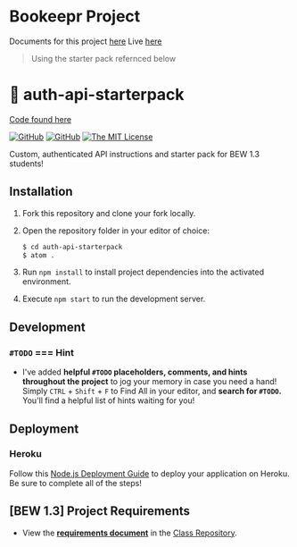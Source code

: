 # Bookeepr Project
Documents for this project [here](https://kitsunenoctus.github.io/auth-api-starterpack/)
Live [here](https://bookeepr-bew.herokuapp.com/)
> Using the starter pack refernced below

# 🔐 auth-api-starterpack
[Code found here](https://github.com/droxey/auth-api-starterpack)

[![GitHub](https://img.shields.io/github/forks/droxey/auth-api-starterpack.svg?style=flat-square)](https://github.com/droxey/auth-api-starterpack/network)
[![GitHub](https://img.shields.io/github/issues/droxey/auth-api-starterpack.svg?style=flat-square)](https://github.com/droxey/auth-api-starterpack/issues)
[![The MIT License](https://img.shields.io/badge/license-MIT-orange.svg?style=flat-square)](http://opensource.org/licenses/MIT)

Custom, authenticated API instructions and starter pack for BEW 1.3 students!

## Installation

1. Fork this repository and clone your fork locally.
1. Open the repository folder in your editor of choice:

    ```bash
    $ cd auth-api-starterpack
    $ atom .
    ```

1. Run `npm install` to install project dependencies into the activated environment.
1. Execute `npm start` to run the development server.

## Development

### `#TODO` === Hint

* I've added **helpful `#TODO` placeholders, comments, and hints throughout the project** to jog your memory in case you need a hand! Simply `CTRL` + `Shift` + `F` to Find All in your editor, and **search for `#TODO`.** You'll find a helpful list of hints waiting for you!

## Deployment

### Heroku

Follow this [Node.js Deployment Guide](https://devcenter.heroku.com/articles/getting-started-with-nodejs) to deploy your application on Heroku. Be sure to complete all of the steps!

## [BEW 1.3] Project Requirements

* View the [**requirements document**](https://github.com/Product-College-Courses/BEW-1.2-Authentication-and-Associations/blob/master/Projects/02-Custom-API-Project.md) in the [Class Repository](https://github.com/Product-College-Courses/BEW-1.2-Authentication-and-Associations).
